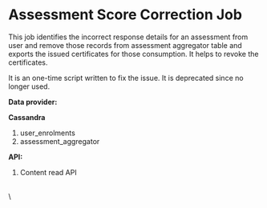 # Assessment Score Correction Job

This job identifies the incorrect response details for an assessment from user and remove those records from assessment aggregator table and exports the issued certificates for those consumption. It helps to revoke the certificates.

It is an one-time script written to fix the issue. It is deprecated since no longer used.

**Data provider:**

**Cassandra**

1. user\_enrolments
2. assessment\_aggregator

**API:**

1. Content read API

\
\
